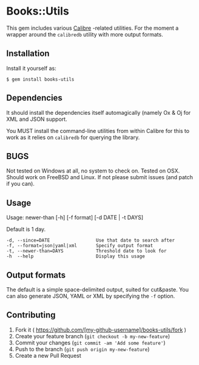 # Books::Utils

This gem includes various [Calibre](http://calibre-ebook.com) -related utilities.
For the moment a wrapper around the `calibredb` utility with more output formats.

## Installation

Install it yourself as:

    $ gem install books-utils

## Dependencies

It should install the dependencies itself automagically (namely Ox & Oj for
XML and JSON support.

You MUST install the command-line utilities from within Calibre for this to
work as it relies on `calibredb` for querying the library.

## BUGS

Not tested on Windows at all, no system to check on.  Tested on OSX.
Should work on FreeBSD and Linux.  If not please submit issues (and patch
if you can).

## Usage

Usage: newer-than [-h] [-f format] [-d DATE | -t DAYS]

Default is 1 day.

    -d, --since=DATE                 Use that date to search after
    -f, --format=json|yaml|xml       Specify output format
    -t, --newer-than=DAYS            Threshold date to look for
    -h  --help                       Display this usage

## Output formats
 
The default is a simple space-delimited output, suited for cut&paste. You can
also generate JSON, YAML or XML by specifying the `-f` option.
 
## Contributing

1. Fork it ( https://github.com/[my-github-username]/books-utils/fork )
2. Create your feature branch (`git checkout -b my-new-feature`)
3. Commit your changes (`git commit -am 'Add some feature'`)
4. Push to the branch (`git push origin my-new-feature`)
5. Create a new Pull Request
